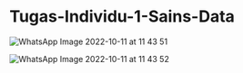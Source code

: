 # Tugas-Individu-1-Sains-Data


![WhatsApp Image 2022-10-11 at 11 43 51](https://user-images.githubusercontent.com/67681885/194993834-b32acb00-b06e-45f9-9e1f-3d963643e4c6.jpeg)

![WhatsApp Image 2022-10-11 at 11 43 52](https://user-images.githubusercontent.com/67681885/194993860-5e36eb41-060e-4d55-b98f-9d4d01e8fb7c.jpeg)

